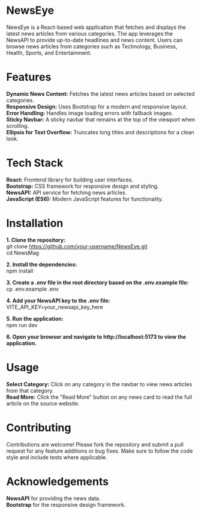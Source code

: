 # NewsEye

NewsEye is a React-based web application that fetches and displays the latest news articles from various categories. The app leverages the NewsAPI to provide up-to-date headlines and news content. Users can browse news articles from categories such as Technology, Business, Health, Sports, and Entertainment.

# Features

**Dynamic News Content:** Fetches the latest news articles based on selected categories.<br>
**Responsive Design:** Uses Bootstrap for a modern and responsive layout.<br>
**Error Handling:** Handles image loading errors with fallback images.<br>
**Sticky Navbar:** A sticky navbar that remains at the top of the viewport when scrolling.<br>
**Ellipsis for Text Overflow:** Truncates long titles and descriptions for a clean look.<br>

# Tech Stack

**React:** Frontend library for building user interfaces.<br>
**Bootstrap:** CSS framework for responsive design and styling.<br>
**NewsAPI:** API service for fetching news articles.<br>
**JavaScript (ES6):** Modern JavaScript features for functionality.<br>

# Installation

**1. Clone the repository:** <br>
git clone https://github.com/your-username/NewsEye.git<br>
cd NewsMag

**2. Install the dependencies:**<br>
npm install

**3. Create a .env file in the root directory based on the .env.example file:**<br>
cp .env.example .env

**4. Add your NewsAPI key to the .env file:**<br>
VITE_API_KEY=your_newsapi_key_here

**5. Run the application:**<br>
npm run dev

**6. Open your browser and navigate to http://localhost:5173 to view the application.**

# Usage

**Select Category:** Click on any category in the navbar to view news articles from that category.<br>
**Read More:** Click the "Read More" button on any news card to read the full article on the source website.

# Contributing

Contributions are welcome! Please fork the repository and submit a pull request for any feature additions or bug fixes. Make sure to follow the code style and include tests where applicable.

# Acknowledgements

**NewsAPI** for providing the news data.<br>
**Bootstrap** for the responsive design framework.


